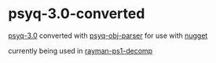 # psyq-3.0-converted
[psyq-3.0](https://archive.org/download/ps1_sdks) converted with [psyq-obj-parser](https://github.com/grumpycoders/pcsx-redux/tree/main/tools/psyq-obj-parser) for use with [nugget](https://github.com/pcsx-redux/nugget/)

currently being used in [rayman-ps1-decomp](https://github.com/fuerchter/rayman-ps1-decomp)